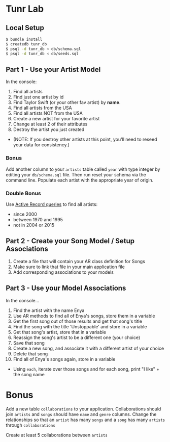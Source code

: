 # Tunr Lab

## Local Setup

```bash
$ bundle install
$ createdb tunr_db
$ psql -d tunr_db < db/schema.sql
$ psql -d tunr_db < db/seeds.sql
```

## Part 1 - Use your Artist Model

In the console:

1. Find all artists
2. Find just one artist by id
3. Find Taylor Swift (or your other fav artist) by **name**.
4. Find all artists from the USA
5. Find all artists NOT from the USA
6. Create a new artist for your favorite artist
7. Change at least 2 of their attributes
8. Destroy the artist you just created
  - (NOTE: If you destroy other artists at this point, you'll need to reseed your data for consistency.)

### Bonus

Add another column to your `artists` table called `year` with type integer by editing your `db/schema.sql`
file. Then run reset your schema via the command line. Populate each artist with the appropriate year of origin.

### Double Bonus

Use [Active Record queries](http://guides.rubyonrails.org/active_record_querying.html#conditions) to find all artists:
- since 2000
- between 1970 and 1995
- not in 2004 or 2015


## Part 2 - Create your Song Model / Setup Associations

1. Create a file that will contain your AR class definition for Songs
2. Make sure to link that file in your main application file
3. Add corresponding associations to your models

## Part 3 - Use your Model Associations

In the console...  

1. Find the artist with the name Enya
2. Use AR methods to find all of Enya's songs, store them in a variable
3. Get the first song out of those results and get that song's title
4. Find the song with the title 'Unstoppable' and store in a variable
5. Get that song's artist, store that in a variable
6. Reassign the song's artist to be a different one (your choice)
7. Save that song
8. Create a new song, and associate it with a different artist of your choice
9. Delete that song
10. Find all of Enya's songs again, store in a variable
  - Using `each`, iterate over those songs and for each song, print "I like" + the song name

# Bonus

Add a new table `collaborations` to your application. Collaborations should join `artists` and `songs` should have `name` and `genre` columns. Change the relationships so that an `artist` has many `songs` and a `song` has many `artists` through `collaborations`

Create at least 5 collaborations between `artists`
